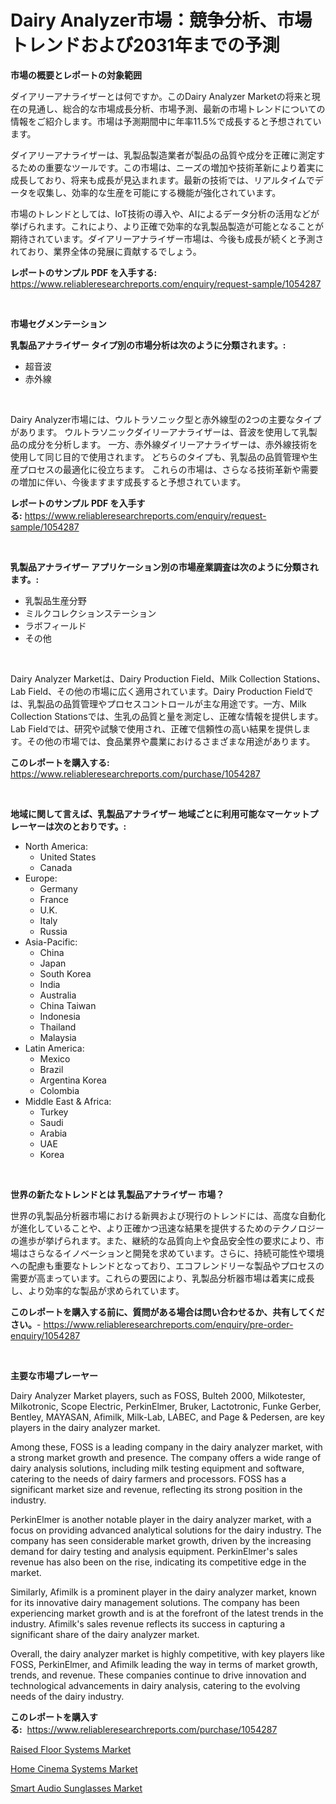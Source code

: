 <p><h1>Dairy Analyzer市場：競争分析、市場トレンドおよび2031年までの予測</h1></p><p><strong>市場の概要とレポートの対象範囲</strong></p>
<p><p>ダイアリーアナライザーとは何ですか。このDairy Analyzer Marketの将来と現在の見通し、総合的な市場成長分析、市場予測、最新の市場トレンドについての情報をご紹介します。市場は予測期間中に年率11.5%で成長すると予想されています。</p><p>ダイアリーアナライザーは、乳製品製造業者が製品の品質や成分を正確に測定するための重要なツールです。この市場は、ニーズの増加や技術革新により着実に成長しており、将来も成長が見込まれます。最新の技術では、リアルタイムでデータを収集し、効率的な生産を可能にする機能が強化されています。</p><p>市場のトレンドとしては、IoT技術の導入や、AIによるデータ分析の活用などが挙げられます。これにより、より正確で効率的な乳製品製造が可能となることが期待されています。ダイアリーアナライザー市場は、今後も成長が続くと予測されており、業界全体の発展に貢献するでしょう。</p></p>
<p><strong>レポートのサンプル PDF を入手する:</strong> <a href="https://www.reliableresearchreports.com/enquiry/request-sample/1054287">https://www.reliableresearchreports.com/enquiry/request-sample/1054287</a></p>
<p>&nbsp;</p>
<p><strong>市場セグメンテーション</strong></p>
<p><strong>乳製品アナライザー タイプ別の市場分析は次のように分類されます。:</strong></p>
<p><ul><li>超音波</li><li>赤外線</li></ul></p>
<p>&nbsp;</p>
<p><p>Dairy Analyzer市場には、ウルトラソニック型と赤外線型の2つの主要なタイプがあります。 ウルトラソニックダイリーアナライザーは、音波を使用して乳製品の成分を分析します。 一方、赤外線ダイリーアナライザーは、赤外線技術を使用して同じ目的で使用されます。 どちらのタイプも、乳製品の品質管理や生産プロセスの最適化に役立ちます。 これらの市場は、さらなる技術革新や需要の増加に伴い、今後ますます成長すると予想されています。</p></p>
<p><strong>レポートのサンプル PDF を入手する:</strong>&nbsp;<a href="https://www.reliableresearchreports.com/enquiry/request-sample/1054287">https://www.reliableresearchreports.com/enquiry/request-sample/1054287</a></p>
<p>&nbsp;</p>
<p><strong> 乳製品アナライザー アプリケーション別の市場産業調査は次のように分類されます。:</strong></p>
<p><ul><li>乳製品生産分野</li><li>ミルクコレクションステーション</li><li>ラボフィールド</li><li>その他</li></ul></p>
<p>&nbsp;</p>
<p><p>Dairy Analyzer Marketは、Dairy Production Field、Milk Collection Stations、Lab Field、その他の市場に広く適用されています。Dairy Production Fieldでは、乳製品の品質管理やプロセスコントロールが主な用途です。一方、Milk Collection Stationsでは、生乳の品質と量を測定し、正確な情報を提供します。Lab Fieldでは、研究や試験で使用され、正確で信頼性の高い結果を提供します。その他の市場では、食品業界や農業におけるさまざまな用途があります。</p></p>
<p><strong>このレポートを購入する:</strong>&nbsp; <a href="https://www.reliableresearchreports.com/purchase/1054287">https://www.reliableresearchreports.com/purchase/1054287</a></p>
<p>&nbsp;</p>
<p><strong>地域に関して言えば、乳製品アナライザー 地域ごとに利用可能なマーケットプレーヤーは次のとおりです。:</strong></p>
<p><ul>
    <li>
        North America:
        <ul>
            <li>United States</li>
            <li>Canada</li>
        </ul>
    </li>
    <li>
        Europe:
        <ul>
            <li>Germany</li>
            <li>France</li>
            <li>U.K.</li>
            <li>Italy</li>
            <li>Russia</li>
        </ul>
    </li>
    <li>
        Asia-Pacific:
        <ul>
            <li>China</li>
            <li>Japan</li>
            <li>South Korea</li>
            <li>India</li>
            <li>Australia</li>
            <li>China Taiwan</li>
            <li>Indonesia</li>
            <li>Thailand</li>
            <li>Malaysia</li>
        </ul>
    </li>
    <li>
        Latin America:
        <ul>
            <li>Mexico</li>
            <li>Brazil</li>
            <li>Argentina Korea</li>
            <li>Colombia</li>
        </ul>
    </li>
    <li>
        Middle East & Africa:
        <ul>
            <li>Turkey</li>
            <li>Saudi</li>
            <li>Arabia</li>
            <li>UAE</li>
            <li>Korea</li>
        </ul>
    </li>
    </ul></p>
<p>&nbsp;</p>
<p><strong>世界の新たなトレンドとは 乳製品アナライザー 市場？</strong></p>
<p><p>世界の乳製品分析器市場における新興および現行のトレンドには、高度な自動化が進化していることや、より正確かつ迅速な結果を提供するためのテクノロジーの進歩が挙げられます。また、継続的な品質向上や食品安全性の要求により、市場はさらなるイノベーションと開発を求めています。さらに、持続可能性や環境への配慮も重要なトレンドとなっており、エコフレンドリーな製品やプロセスの需要が高まっています。これらの要因により、乳製品分析器市場は着実に成長し、より効率的な製品が求められています。</p></p>
<p><strong>このレポートを購入する前に、質問がある場合は問い合わせるか、共有してください。</strong>- <a href="https://www.reliableresearchreports.com/enquiry/pre-order-enquiry/1054287">https://www.reliableresearchreports.com/enquiry/pre-order-enquiry/1054287</a></p>
<p>&nbsp;</p>
<p><strong>主要な市場プレーヤー</strong></p>
<p><p>Dairy Analyzer Market players, such as FOSS, Bulteh 2000, Milkotester, Milkotronic, Scope Electric, PerkinElmer, Bruker, Lactotronic, Funke Gerber, Bentley, MAYASAN, Afimilk, Milk-Lab, LABEC, and Page & Pedersen, are key players in the dairy analyzer market.</p><p>Among these, FOSS is a leading company in the dairy analyzer market, with a strong market growth and presence. The company offers a wide range of dairy analysis solutions, including milk testing equipment and software, catering to the needs of dairy farmers and processors. FOSS has a significant market size and revenue, reflecting its strong position in the industry.</p><p>PerkinElmer is another notable player in the dairy analyzer market, with a focus on providing advanced analytical solutions for the dairy industry. The company has seen considerable market growth, driven by the increasing demand for dairy testing and analysis equipment. PerkinElmer's sales revenue has also been on the rise, indicating its competitive edge in the market.</p><p>Similarly, Afimilk is a prominent player in the dairy analyzer market, known for its innovative dairy management solutions. The company has been experiencing market growth and is at the forefront of the latest trends in the industry. Afimilk's sales revenue reflects its success in capturing a significant share of the dairy analyzer market.</p><p>Overall, the dairy analyzer market is highly competitive, with key players like FOSS, PerkinElmer, and Afimilk leading the way in terms of market growth, trends, and revenue. These companies continue to drive innovation and technological advancements in dairy analysis, catering to the evolving needs of the dairy industry.</p></p>
<p><strong>このレポートを購入する:</strong>&nbsp;&nbsp;<a href="https://www.reliableresearchreports.com/purchase/1054287">https://www.reliableresearchreports.com/purchase/1054287</a></p>
<p><p><a href="https://github.com/Sinjinluong3e0awx2m195k76/Market-Research-Report-List-1/blob/main/raised-floor-systems-market.md">Raised Floor Systems Market</a></p><p><a href="https://view.publitas.com/reportprime-1/home-cinema-systems-market-research-report-provides-thorough-industry-overview-which-offers-an-in-depth-analysis-of-product-trends-and-new-market-divisions/">Home Cinema Systems Market</a></p><p><a href="https://view.publitas.com/reportprime-1/smart-audio-sunglasses-market-share-market-new-trends-analysis-report-by-type-by-application-by-end-use-by-region-and-segment-forecasts-2023-2030/">Smart Audio Sunglasses Market</a></p></p>